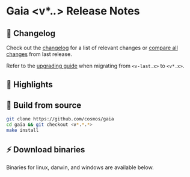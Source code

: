 <!--
  A release notes template that should be adapted for every release
    - release: <v*.*.*>
    - release branch: <v*.x>
    - the last release: <v-last>
    - the last release branch: <v-last.x>
-->

# Gaia <v*.*.*>  Release Notes

## 📝 Changelog

Check out the [changelog](https://github.com/cosmos/gaia/blob/<v*.*.*>/CHANGELOG.md) for a list of relevant changes or [compare all changes](https://github.com/cosmos/gaia/compare/<v-last>...<v*.*.*>) from last release.

<!-- Add the following line for major releases -->
Refer to the [upgrading guide](https://github.com/cosmos/gaia/blob/release/<v*.x>/UPGRADING.md) when migrating from `<v-last.x>` to `<v*.x>`.

## 🚀 Highlights

<!-- Add any highlights of this release -->

## 🔨 Build from source

```bash
git clone https://github.com/cosmos/gaia
cd gaia && git checkout <v*.*.*>
make install
```

## ⚡️ Download binaries

Binaries for linux, darwin, and windows are available below.
